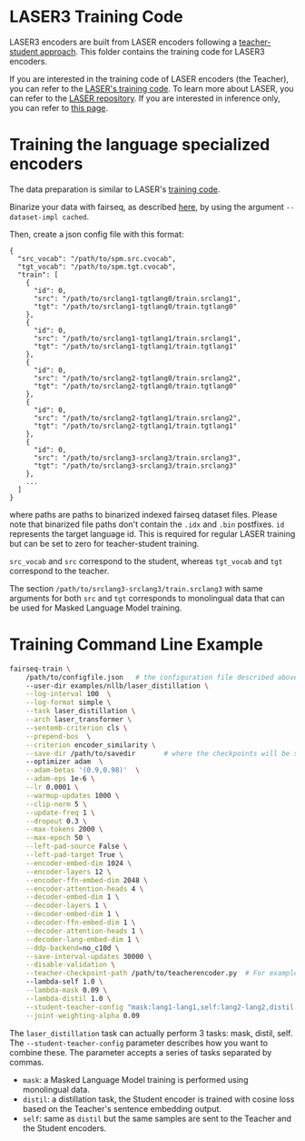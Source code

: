
# LASER3 Training Code


LASER3 encoders are built from LASER encoders following a [teacher-student approach](https://arxiv.org/abs/2205.12654).
This folder contains the training code for LASER3 encoders.

If you are interested in the training code of LASER encoders (the Teacher), you can refer to the [LASER's training code](../../laser/README.md). To learn more about LASER, you can refer to the [LASER repository](https://github.com/facebookresearch/LASER/). If you are interested in inference only, you can refer to [this page](https://github.com/facebookresearch/LASER/tree/main/nllb/README.md).


# Training the language specialized encoders

The data preparation is similar to LASER's [training code](../../laser/README.md).

Binarize your data with fairseq, as described [here](https://fairseq.readthedocs.io/en/latest/getting_started.html#data-pre-processing), by using the argument `--dataset-impl cached`.

Then, create a json config file with this format:
```
{
  "src_vocab": "/path/to/spm.src.cvocab",
  "tgt_vocab": "/path/to/spm.tgt.cvocab",
  "train": [
    {
      "id": 0,
      "src": "/path/to/srclang1-tgtlang0/train.srclang1",
      "tgt": "/path/to/srclang1-tgtlang0/train.tgtlang0"
    },
    {
      "id": 0,
      "src": "/path/to/srclang1-tgtlang1/train.srclang1",
      "tgt": "/path/to/srclang1-tgtlang1/train.tgtlang1"
    },
    {
      "id": 0,
      "src": "/path/to/srclang2-tgtlang0/train.srclang2",
      "tgt": "/path/to/srclang2-tgtlang0/train.tgtlang0"
    },
    {
      "id": 0,
      "src": "/path/to/srclang2-tgtlang1/train.srclang2",
      "tgt": "/path/to/srclang2-tgtlang1/train.tgtlang1"
    },
    {
      "id": 0,
      "src": "/path/to/srclang3-srclang3/train.srclang3",
      "tgt": "/path/to/srclang3-srclang3/train.srclang3"
    },
    ...
  ]
}
```
where paths are paths to binarized indexed fairseq dataset files. Please note that binarized file paths don't contain the `.idx` and `.bin` postfixes. `id` represents the target language id. This is required for regular LASER training but can be set to zero for teacher-student training.

`src_vocab` and `src` correspond to the student, whereas `tgt_vocab` and `tgt` correspond to the teacher.

The section `/path/to/srclang3-srclang3/train.srclang3` with same arguments for both `src` and `tgt` corresponds to monolingual data that can be used for Masked Language Model training.


# Training Command Line Example

```bash
fairseq-train \
    /path/to/configfile.json   # the configuration file described above \
    --user-dir examples/nllb/laser_distillation \
    --log-interval 100  \
    --log-format simple \
    --task laser_distillation \
    --arch laser_transformer \
    --sentemb-criterion cls \
    --prepend-bos  \
    --criterion encoder_similarity \
    --save-dir /path/to/savedir       # where the checkpoints will be saved \
    --optimizer adam  \
    --adam-betas '(0.9,0.98)'  \
    --adam-eps 1e-6 \
    --lr 0.0001 \
    --warmup-updates 1000 \
    --clip-norm 5 \
    --update-freq 1 \
    --dropout 0.3 \
    --max-tokens 2000 \
    --max-epoch 50 \
    --left-pad-source False \
    --left-pad-target True \
    --encoder-embed-dim 1024 \
    --encoder-layers 12 \
    --encoder-ffn-embed-dim 2048 \
    --encoder-attention-heads 4 \
    --decoder-embed-dim 1 \
    --decoder-layers 1 \
    --decoder-embed-dim 1 \
    --decoder-ffn-embed-dim 1 \
    --decoder-attention-heads 1 \
    --decoder-lang-embed-dim 1 \
    --ddp-backend=no_c10d \
    --save-interval-updates 30000 \
    --disable-validation \
    --teacher-checkpoint-path /path/to/teacherencoder.py  # For example path to Laser2 if you want to use Laser2 as teacher \
    --lambda-self 1.0 \
    --lambda-mask 0.09 \
    --lambda-distil 1.0 \
    --student-teacher-config "mask:lang1-lang1,self:lang2-lang2,distil:lang3-lang4" \
    --joint-weighting-alpha 0.09

```

The `laser_distillation` task can actually perform 3 tasks: mask, distil, self.
The `--student-teacher-config` parameter describes how you want to combine these. The parameter accepts a series of tasks separated by commas.

- `mask`: a Masked Language Model training is performed using monolingual data.
- `distil`: a distillation task, the Student encoder is trained with cosine loss based on the Teacher's sentence embedding output.
- `self`: same as `distil` but the same samples are sent to the Teacher and the Student encoders.
